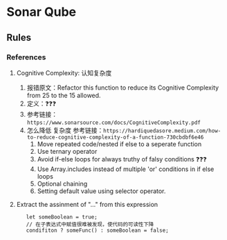# Sonar Qube

## Rules

### References

1. Cognitive Complexity: 认知复杂度
   1. 报错原文：Refactor this function to reduce its Cognitive Complexity from 25 to the 15 allowed.
   2. 定义：❓❓❓
   3. 参考链接：`https://www.sonarsource.com/docs/CognitiveComplexity.pdf`
   4. 怎么降低 复杂度 参考链接：`https://hardiquedasore.medium.com/how-to-reduce-cognitive-complexity-of-a-function-730cbdbf6e46`
      1. Move repeated code/nested if else to a seperate function
      2. Use ternary operator
      3. Avoid if-else loops for always truthy of falsy conditions ❓❓❓
      4. Use Array.includes instead of multiple 'or' conditions in if else loops
      5. Optional chaining
      6. Setting default value using selector operator.
2. Extract the assinment of "..." from this expression

   ``` code
      let someBoolean = true;
      // 在子表达式中赋值很难被发现，使代码的可读性下降
      condifiton ? someFunc() : someBoolean = false;
   ```

